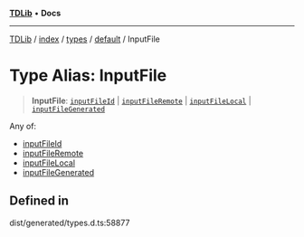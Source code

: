 [**TDLib**](../../../../../../README.md) • **Docs**

***

[TDLib](../../../../../../modules.md) / [index](../../../../../README.md) / [types](../../../README.md) / [default](../README.md) / InputFile

# Type Alias: InputFile

> **InputFile**: [`inputFileId`](inputFileId.md) \| [`inputFileRemote`](inputFileRemote.md) \| [`inputFileLocal`](inputFileLocal.md) \| [`inputFileGenerated`](inputFileGenerated.md)

Any of:
- [inputFileId](inputFileId.md)
- [inputFileRemote](inputFileRemote.md)
- [inputFileLocal](inputFileLocal.md)
- [inputFileGenerated](inputFileGenerated.md)

## Defined in

dist/generated/types.d.ts:58877

